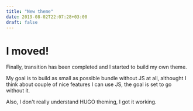 ```yaml
---
title: "New theme"
date: 2019-08-02T22:07:28+03:00
draft: false
---
```


# I moved!

Finally, transition has been completed and I started to build my own theme.

My goal is to build as small as possible bundle without JS at all, althought I think about couple of nice features I can use JS, the goal is set to go without it.

Also, I don't really understand HUGO theming, I got it working.